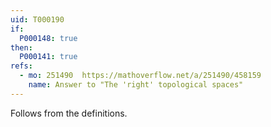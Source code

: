 ```yaml
---
uid: T000190
if:
  P000148: true
then:
  P000141: true
refs:
  - mo: 251490  https://mathoverflow.net/a/251490/458159
    name: Answer to "The 'right' topological spaces"
---
```


Follows from the definitions.
